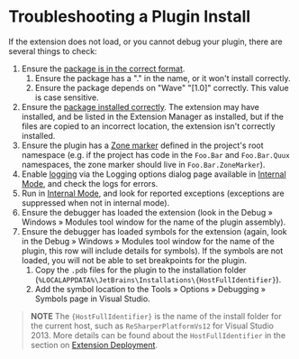 ---
---

# Troubleshooting a Plugin Install

If the extension does not load, or you cannot debug your plugin, there are several things to check:

1. Ensure the [package is in the correct format](../Extensions/Packaging.md).
    1. Ensure the package has a "." in the name, or it won't install correctly.
    2. Ensure the package depends on "Wave" "[1.0]" correctly. This value is case sensitive.
2. Ensure the [package installed correctly](../Extensions/Deployment/LocalInstallation.md#troubleshooting). The extension may have installed, and be listed in the Extension Manager as installed, but if the files are copied to an incorrect location, the extension isn't correctly installed.
3. Ensure the plugin has a [Zone marker](../Platform/Zones/HowTo.md) defined in the project's root namespace (e.g. if the project has code in the `Foo.Bar` and `Foo.Bar.Quux` namespaces, the zone marker should live in `Foo.Bar.ZoneMarker`).
4. Enable [logging](../Platform/Logging.md) via the Logging options dialog page available in [Internal Mode](../Intro/InternalMode.md), and check the logs for errors.
5. Run in [Internal Mode](../Intro/InternalMode.md), and look for reported exceptions (exceptions are suppressed when not in internal mode).
6. Ensure the debugger has loaded the extension (look in the Debug » Windows » Modules tool window for the name of the plugin assembly).
7. Ensure the debugger has loaded symbols for the extension (again, look in the Debug » Windows » Modules tool window for the name of the plugin, this row will include details for symbols). If the symbols are not loaded, you will not be able to set breakpoints for the plugin. 
    1. Copy the `.pdb` files for the plugin to the installation folder (`%LOCALAPPDATA%\JetBrains\Installations\{HostFullIdentifier}`).
    2. Add the symbol location to the Tools » Options » Debugging » Symbols page in Visual Studio.

> **NOTE** The `{HostFullIdentifier}` is the name of the install folder for the current host, such as `ReSharperPlatformVs12` for Visual Studio 2013. More details can be found about the `HostFullIdentifier` in the section on [Extension Deployment](../Extensions/Deployment/LocalInstallation.md#updating-the-extension-locally).
